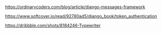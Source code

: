 https://ordinarycoders.com/blog/article/django-messages-framework

https://www.softcover.io/read/92780ad5/django_book/token_authentication


https://dribbble.com/shots/8184246-Typewriter